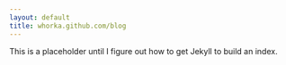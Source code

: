 ```yaml
---
layout: default
title: whorka.github.com/blog
---
```


This is a placeholder until I figure out how to get Jekyll to build an index.
